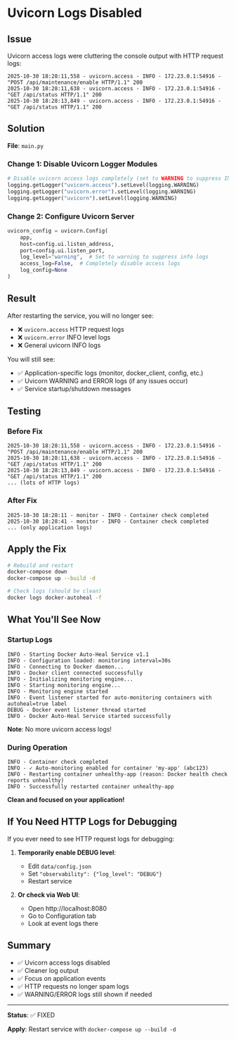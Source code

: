 # Uvicorn Logs Disabled

## Issue
Uvicorn access logs were cluttering the console output with HTTP request logs:

```
2025-10-30 18:28:11,558 - uvicorn.access - INFO - 172.23.0.1:54916 - "POST /api/maintenance/enable HTTP/1.1" 200
2025-10-30 18:28:11,638 - uvicorn.access - INFO - 172.23.0.1:54916 - "GET /api/status HTTP/1.1" 200
2025-10-30 18:28:13,849 - uvicorn.access - INFO - 172.23.0.1:54916 - "GET /api/status HTTP/1.1" 200
```

## Solution

**File**: `main.py`

### Change 1: Disable Uvicorn Logger Modules
```python
# Disable uvicorn access logs completely (set to WARNING to suppress INFO logs)
logging.getLogger("uvicorn.access").setLevel(logging.WARNING)
logging.getLogger("uvicorn.error").setLevel(logging.WARNING)
logging.getLogger("uvicorn").setLevel(logging.WARNING)
```

### Change 2: Configure Uvicorn Server
```python
uvicorn_config = uvicorn.Config(
    app,
    host=config.ui.listen_address,
    port=config.ui.listen_port,
    log_level="warning",  # Set to warning to suppress info logs
    access_log=False,  # Completely disable access logs
    log_config=None
)
```

## Result

After restarting the service, you will no longer see:
- ❌ `uvicorn.access` HTTP request logs
- ❌ `uvicorn.error` INFO level logs
- ❌ General uvicorn INFO logs

You will still see:
- ✅ Application-specific logs (monitor, docker_client, config, etc.)
- ✅ Uvicorn WARNING and ERROR logs (if any issues occur)
- ✅ Service startup/shutdown messages

## Testing

### Before Fix
```
2025-10-30 18:28:11,558 - uvicorn.access - INFO - 172.23.0.1:54916 - "POST /api/maintenance/enable HTTP/1.1" 200
2025-10-30 18:28:11,638 - uvicorn.access - INFO - 172.23.0.1:54916 - "GET /api/status HTTP/1.1" 200
2025-10-30 18:28:13,849 - uvicorn.access - INFO - 172.23.0.1:54916 - "GET /api/status HTTP/1.1" 200
... (lots of HTTP logs)
```

### After Fix
```
2025-10-30 18:28:11 - monitor - INFO - Container check completed
2025-10-30 18:28:41 - monitor - INFO - Container check completed
... (only application logs)
```

## Apply the Fix

```bash
# Rebuild and restart
docker-compose down
docker-compose up --build -d

# Check logs (should be clean)
docker logs docker-autoheal -f
```

## What You'll See Now

### Startup Logs
```
INFO - Starting Docker Auto-Heal Service v1.1
INFO - Configuration loaded: monitoring interval=30s
INFO - Connecting to Docker daemon...
INFO - Docker client connected successfully
INFO - Initializing monitoring engine...
INFO - Starting monitoring engine...
INFO - Monitoring engine started
INFO - Event listener started for auto-monitoring containers with autoheal=true label
DEBUG - Docker event listener thread started
INFO - Docker Auto-Heal Service started successfully
```

**Note**: No more uvicorn access logs!

### During Operation
```
INFO - Container check completed
INFO - ✓ Auto-monitoring enabled for container 'my-app' (abc123)
INFO - Restarting container unhealthy-app (reason: Docker health check reports unhealthy)
INFO - Successfully restarted container unhealthy-app
```

**Clean and focused on your application!**

## If You Need HTTP Logs for Debugging

If you ever need to see HTTP request logs for debugging:

1. **Temporarily enable DEBUG level**:
   - Edit `data/config.json`
   - Set `"observability": {"log_level": "DEBUG"}`
   - Restart service

2. **Or check via Web UI**:
   - Open http://localhost:8080
   - Go to Configuration tab
   - Look at event logs there

## Summary

- ✅ Uvicorn access logs disabled
- ✅ Cleaner log output
- ✅ Focus on application events
- ✅ HTTP requests no longer spam logs
- ✅ WARNING/ERROR logs still shown if needed

---

**Status**: ✅ FIXED

**Apply**: Restart service with `docker-compose up --build -d`

